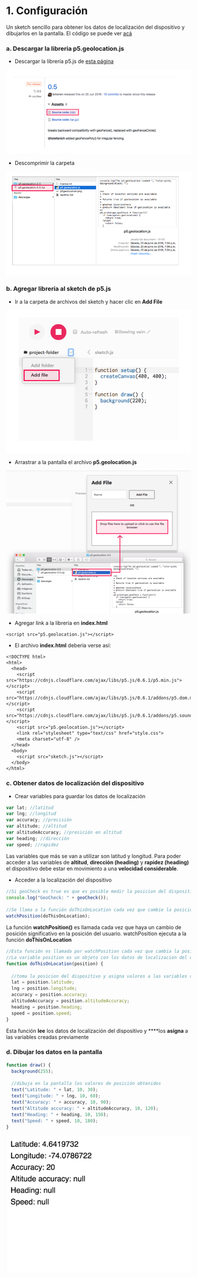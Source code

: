 # 1. Configuración

Un sketch sencillo para obtener los datos de localización del dispositivo y dibujarlos en la pantalla. El código se puede ver [acá](https://editor.p5js.org/laurajunco/sketches/ryx8FYQjX)

### a. Descargar la libreria p5.geolocation.js

* Descargar la librería p5.js de [esta página](https://github.com/bmoren/p5.geolocation/releases)

![](../../.gitbook/assets/geo-94.png)

* Descomprimir la carpeta

![](../../.gitbook/assets/geo-95.png)

### b. Agregar librería al sketch de p5.js

* Ir a la carpeta de archivos del sketch y hacer clic en **Add File**

![](../../.gitbook/assets/geo-96.png)

* Arrastrar a la pantalla el archivo **p5.geolocation.js**

![](../../.gitbook/assets/geo-97.png)

* Agregar link a la libreria en **index.html**

```markup
<script src="p5.geolocation.js"></script>
```

* El archivo **index.html** debería verse así:

```markup
<!DOCTYPE html>
<html>
  <head>
    <script src="https://cdnjs.cloudflare.com/ajax/libs/p5.js/0.6.1/p5.min.js"></script>
    <script src="https://cdnjs.cloudflare.com/ajax/libs/p5.js/0.6.1/addons/p5.dom.min.js"></script>
    <script src="https://cdnjs.cloudflare.com/ajax/libs/p5.js/0.6.1/addons/p5.sound.min.js"></script>
    <script src="p5.geolocation.js"></script>
    <link rel="stylesheet" type="text/css" href="style.css">
    <meta charset="utf-8" />
  </head>
  <body>
    <script src="sketch.js"></script>
  </body>
</html>
```

### c. Obtener datos de localización del dispositivo

* Crear variables para guardar los datos de localización

```javascript
var lat; //latitud
var lng; //longitud
var accuracy; //precisión
var altitude; //altitud
var altitudeAccuracy; //presición en altitud
var heading; //dirección
var speed; //rapidez
```

Las variables que más se van a utilizar son latitud y longitud. Para poder acceder a las variables de **altitud**, **dirección \(heading\)** y **rapidez \(heading\)** el dispositivo debe estar en movimiento a una **velocidad considerable**.

* Acceder a la localización del dispositivo

```javascript
//Si geoCheck es true es que es posible medir la posicion del dispositivo
console.log("GeoCheck: " + geoCheck());
  
//Se llama a la función doThisOnLocation cada vez que cambie la posicion del usuario
watchPosition(doThisOnLocation);
```

La función **watchPosition\(\)** es llamada cada vez que haya un cambio de posición significativo en la posición del usuario. watchPosition ejecuta a la función **doThisOnLocation**

```javascript
//Esta función es llamada por watchPosition cada vez que cambia la posicion del usuario
//La variable position es un objeto con los datos de localizacion del dispositivo
function doThisOnLocation(position) {

  //toma la posicion del dispositivo y asigna valores a las variables de posicion
  lat = position.latitude;
  lng = position.longitude;
  accuracy = position.accuracy;
  altitudeAccuracy = position.altitudeAccuracy;
  heading = position.heading;
  speed = position.speed;
}
```

Esta función **lee** los datos de localización del dispositivo y ****los **asigna** a las variables creadas previamente

### d. Dibujar los datos en la pantalla

```javascript
function draw() {
  background(255);

  //dibuja en la pantalla los valores de posición obtenidos
  text("Latitude: " + lat, 10, 30);
  text("Longitude: " + lng, 10, 60);
  text("Accuracy: " + accuracy, 10, 90);
  text("Altitude accuracy: " + altitudeAccuracy, 10, 120);
  text("Heading: " + heading, 10, 150);
  text("Speed: " + speed, 10, 180);
}
```

![](../../.gitbook/assets/geo-setup.png)



